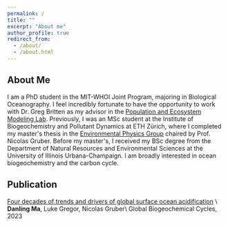 ```yaml
---
permalink: /
title: ""
excerpt: "About me"
author_profile: true
redirect_from: 
  - /about/
  - /about.html
---
```

## About Me

I am a PhD student in the MIT-WHOI Joint Program, majoring in Biological Oceanography. I feel incredibly fortunate to have the opportunity to work with Dr. Greg Britten as my advisor in the [Population and Ecosystem Modeling Lab](https://sites.google.com/view/pemlab/home?authuser=0). Previously, I was an MSc student at the Institute of Biogeochemistry and Pollutant Dynamics at ETH Zürich, where I completed my master's thesis in the [Environmental Physics Group](https://up.ethz.ch/) chaired by Prof. Nicolas Gruber. Before my master's, I received my BSc degree from the Department of Natural Resources and Environmental Sciences at the University of Illinois Urbana-Champaign. I am broadly interested in ocean biogeochemistry and the carbon cycle.


## Publication

[Four decades of trends and drivers of global surface ocean acidification](https://doi.org/10.1029/2023GB007765) \\
**Danling Ma**, Luke Gregor, Nicolas Gruber\\
Global Biogeochemical Cycles, 2023
